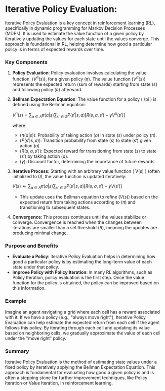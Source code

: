 # **Iterative Policy Evaluation:**

Iterative Policy Evaluation is a key concept in reinforcement learning (RL), specifically in dynamic programming for Markov Decision Processes (MDPs). It is used to estimate the value function of a given policy by iteratively updating the values for each state until the values converge. This approach is foundational in RL, helping determine how good a particular policy is in terms of expected rewards over time.

### Key Components

1. **Policy Evaluation**: Policy evaluation involves calculating the value function, $( V^\pi(s) )$, for a given policy $( \pi )$. The value function $( V^\pi(s) )$ represents the expected return (sum of rewards) starting from state $( s )$ and following policy $( \pi )$ afterward.

2. **Bellman Expectation Equation**: The value function for a policy \( \pi \) is defined using the Bellman equation:
   
   $V^\pi(s) = \sum_{a \in A} \pi(a|s) \sum_{s' \in S} P(s' | s, a) \left[ R(s, a, s') + \gamma V^\pi(s') \right]$
   
   where:
   - $( \pi(a|s) )$: Probability of taking action $( a )$ in state $( s )$ under policy $( \pi )$.
   - $( P(s' | s, a) )$: Transition probability from state $( s )$ to state $( s' )$ given action $( a )$.
   - $( R(s, a, s') )$: Expected reward for transitioning from state $( s )$ to state $( s' )$ by taking action $( a )$.
   - $( \gamma )$: Discount factor, determining the importance of future rewards.

4. **Iterative Process**: Starting with an arbitrary value function \( V(s) \) (often initialized to 0), the value function is updated iteratively:
   
   $V(s) \leftarrow \sum_{a \in A} \pi(a|s) \sum_{s' \in S} P(s' | s, a) \left[ R(s, a, s') + \gamma V(s') \right]$
   
   - This update uses the Bellman equation to refine $( V(s) )$ based on the expected return from taking actions according to $( \pi )$ and transitioning to subsequent states.

6. **Convergence**: This process continues until the values stabilize or converge. Convergence is reached when the changes between iterations are smaller than a set threshold $( \theta )$, meaning the updates are producing minimal change.

### Purpose and Benefits

- **Evaluate a Policy**: Iterative Policy Evaluation helps in determining how good a particular policy is by estimating the long-term value of each state under that policy.
- **Improve Policy with Policy Iteration**: In many RL algorithms, such as Policy Iteration, policy evaluation is the first step. Once the value function for the policy is obtained, the policy can be improved based on this information.

### Example

Imagine an agent navigating a grid where each cell has a reward associated with it. If we have a policy (e.g., "always move right"), Iterative Policy Evaluation can help estimate the expected return from each cell if the agent follows this policy. By iterating through each cell and updating its value based on neighboring cells, we gradually approximate the value of each cell under the "move right" policy.

### Summary

Iterative Policy Evaluation is the method of estimating state values under a fixed policy by iteratively applying the Bellman Expectation Equation. This approach is fundamental for evaluating how good a given policy is and is often a stepping stone for further improvement techniques, like Policy Iteration or Value Iteration, in reinforcement learning.
